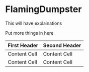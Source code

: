 # FlamingDumpster

This will have explainations

Put more things in here

| First Header  | Second Header |
| ------------- | ------------- |
| Content Cell  | Content Cell  |
| Content Cell  | Content Cell  |
